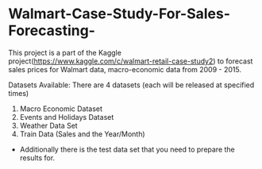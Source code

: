 # Walmart-Case-Study-For-Sales-Forecasting-
This project is a part of the Kaggle project(https://www.kaggle.com/c/walmart-retail-case-study2) to forecast sales prices for Walmart data, macro-economic data from 2009 - 2015.

Datasets Available:
There are 4 datasets (each will be released at specified times) 
1. Macro Economic Dataset 
2. Events and Holidays Dataset 
3. Weather Data Set 
4. Train Data (Sales and the Year/Month) 
* Additionally there is the test data set that you need to prepare the results for.
